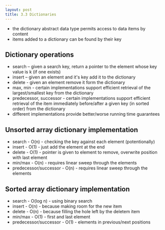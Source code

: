 ```yaml
---
layout: post
title: 3.3 Dictionaries
---
```


* the dictionary abstract data type permits access to data items by content
* items added to a dictionary can be found by their key

## Dictionary operations

* search – given a search key, return a pointer to the element whose key value is k (if one exists)
* insert – given an element and it's key add it to the dictionary
* delete - given an element remove it form the dictionary
* max, min - certain implementations support efficient retrieval of the largest/smallest key from the dictionary
* predecessor, successor - certain implementations support efficient retrieval of the item immediately before/after a given key (in sorted order) from the dictionary
* different implementations provide better/worse running time guarantees

## Unsorted array dictionary implementation

* search - O(n) - checking the key against each element (potentionally)
* insert - O(1) - just add the element at the end
* delete - O(1) - pointer is given to element to remove, overwrite position with last element
* min/max - O(n) - requires linear sweep through the elements
* predecessor/successor - O(n) - requires linear sweep through the elements

## Sorted array dictionary implementation

* search - O(log n) - using binary search
* insert - O(n) - because making room for the new item
* delete - O(n) - because filling the hole left by the deletem item
* min/max - O(1) - first and last element
* predecessor/successor - O(1) - elements in previous/next positions

